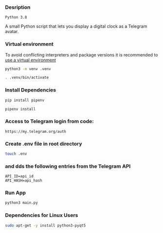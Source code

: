 ### Desription
    Python 3.8
A small Python script that lets you display a digital clock as a Telegram avatar.
### Virtual environment

To avoid conflicting interpreters and package versions it is recommended to
[use a virtual environment](https://code.visualstudio.com/docs/python/tutorial-django#_create-a-project-environment-for-the-django-tutorial)

```bash
python3 -m venv .venv
```

```bash
. .venv/bin/activate
```

### Install Dependencies
```bash
pip install pipenv
```

```bash
pipenv install
```

### Access to Telegram login from code:
    https://my.telegram.org/auth

### Create .env file in root directory
```bash
touch .env
```

### and dds the following entries from the Telegram API

    API_ID=api_id
    API_HASH=api_hash

### Run App
```bash
python3 main.py
```

### Dependencies for Linux Users

```bash
sudo apt-get -y install python3-pyqt5
```
